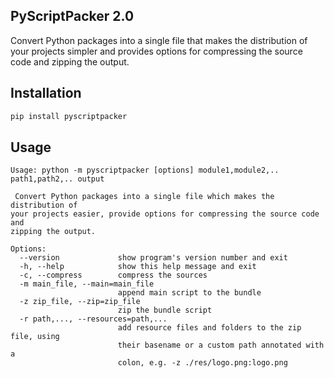 ## PyScriptPacker 2.0

Convert Python packages into a single file that makes the distribution of your projects simpler and provides options for compressing the source code and zipping the output.

## Installation

```sh
pip install pyscriptpacker
```

## Usage

```
Usage: python -m pyscriptpacker [options] module1,module2,.. path1,path2,.. output

 Convert Python packages into a single file which makes the distribution of
your projects easier, provide options for compressing the source code and
zipping the output.

Options:
  --version             show program's version number and exit
  -h, --help            show this help message and exit
  -c, --compress        compress the sources
  -m main_file, --main=main_file
                        append main script to the bundle
  -z zip_file, --zip=zip_file
                        zip the bundle script
  -r path,..., --resources=path,...
                        add resource files and folders to the zip file, using
                        their basename or a custom path annotated with a
                        colon, e.g. -z ./res/logo.png:logo.png
```

